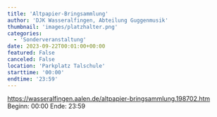 ```yaml
---
title: 'Altpapier-Bringsammlung'
author: 'DJK Wasseralfingen, Abteilung Guggenmusik'
thumbnail: 'images/platzhalter.png'
categories:
  - 'Sonderveranstaltung'
date: 2023-09-22T00:01:00+00:00
featured: False
canceled: False
location: 'Parkplatz Talschule'
starttime: '00:00'
endtime: '23:59'
---
```

https://wasseralfingen.aalen.de/altpapier-bringsammlung.198702.htm
Beginn: 00:00
 Ende: 23:59